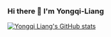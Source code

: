 ### Hi there 👋 I'm Yongqi-Liang

<!--
**Yongqi-Liang/Yongqi-Liang** is a ✨ _special_ ✨ repository because its `README.md` (this file) appears on your GitHub profile.

Here are some ideas to get you started:

- 🔭 I’m currently working on ...
- 🌱 I’m currently learning ...
- 👯 I’m looking to collaborate on ...
- 🤔 I’m looking for help with ...
- 💬 Ask me about ...
- 📫 How to reach me: ...
- 😄 Pronouns: ...
- ⚡ Fun fact: ...
-->

[![Yongqi Liang's GitHub stats](https://github-readme-stats.vercel.app/api?username=Yongqi-Liang)](https://github.com/anuraghazra/github-readme-stats)
